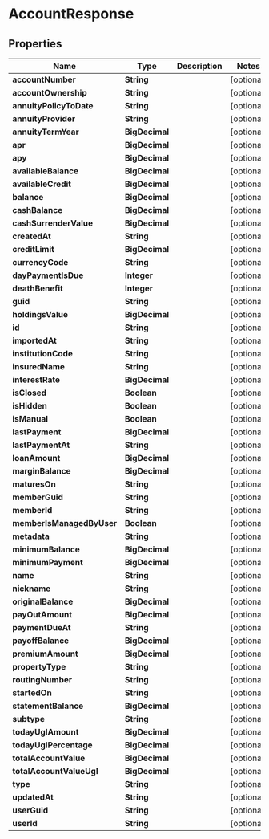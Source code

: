 

# AccountResponse


## Properties

| Name | Type | Description | Notes |
|------------ | ------------- | ------------- | -------------|
|**accountNumber** | **String** |  |  [optional] |
|**accountOwnership** | **String** |  |  [optional] |
|**annuityPolicyToDate** | **String** |  |  [optional] |
|**annuityProvider** | **String** |  |  [optional] |
|**annuityTermYear** | **BigDecimal** |  |  [optional] |
|**apr** | **BigDecimal** |  |  [optional] |
|**apy** | **BigDecimal** |  |  [optional] |
|**availableBalance** | **BigDecimal** |  |  [optional] |
|**availableCredit** | **BigDecimal** |  |  [optional] |
|**balance** | **BigDecimal** |  |  [optional] |
|**cashBalance** | **BigDecimal** |  |  [optional] |
|**cashSurrenderValue** | **BigDecimal** |  |  [optional] |
|**createdAt** | **String** |  |  [optional] |
|**creditLimit** | **BigDecimal** |  |  [optional] |
|**currencyCode** | **String** |  |  [optional] |
|**dayPaymentIsDue** | **Integer** |  |  [optional] |
|**deathBenefit** | **Integer** |  |  [optional] |
|**guid** | **String** |  |  [optional] |
|**holdingsValue** | **BigDecimal** |  |  [optional] |
|**id** | **String** |  |  [optional] |
|**importedAt** | **String** |  |  [optional] |
|**institutionCode** | **String** |  |  [optional] |
|**insuredName** | **String** |  |  [optional] |
|**interestRate** | **BigDecimal** |  |  [optional] |
|**isClosed** | **Boolean** |  |  [optional] |
|**isHidden** | **Boolean** |  |  [optional] |
|**isManual** | **Boolean** |  |  [optional] |
|**lastPayment** | **BigDecimal** |  |  [optional] |
|**lastPaymentAt** | **String** |  |  [optional] |
|**loanAmount** | **BigDecimal** |  |  [optional] |
|**marginBalance** | **BigDecimal** |  |  [optional] |
|**maturesOn** | **String** |  |  [optional] |
|**memberGuid** | **String** |  |  [optional] |
|**memberId** | **String** |  |  [optional] |
|**memberIsManagedByUser** | **Boolean** |  |  [optional] |
|**metadata** | **String** |  |  [optional] |
|**minimumBalance** | **BigDecimal** |  |  [optional] |
|**minimumPayment** | **BigDecimal** |  |  [optional] |
|**name** | **String** |  |  [optional] |
|**nickname** | **String** |  |  [optional] |
|**originalBalance** | **BigDecimal** |  |  [optional] |
|**payOutAmount** | **BigDecimal** |  |  [optional] |
|**paymentDueAt** | **String** |  |  [optional] |
|**payoffBalance** | **BigDecimal** |  |  [optional] |
|**premiumAmount** | **BigDecimal** |  |  [optional] |
|**propertyType** | **String** |  |  [optional] |
|**routingNumber** | **String** |  |  [optional] |
|**startedOn** | **String** |  |  [optional] |
|**statementBalance** | **BigDecimal** |  |  [optional] |
|**subtype** | **String** |  |  [optional] |
|**todayUglAmount** | **BigDecimal** |  |  [optional] |
|**todayUglPercentage** | **BigDecimal** |  |  [optional] |
|**totalAccountValue** | **BigDecimal** |  |  [optional] |
|**totalAccountValueUgl** | **BigDecimal** |  |  [optional] |
|**type** | **String** |  |  [optional] |
|**updatedAt** | **String** |  |  [optional] |
|**userGuid** | **String** |  |  [optional] |
|**userId** | **String** |  |  [optional] |




